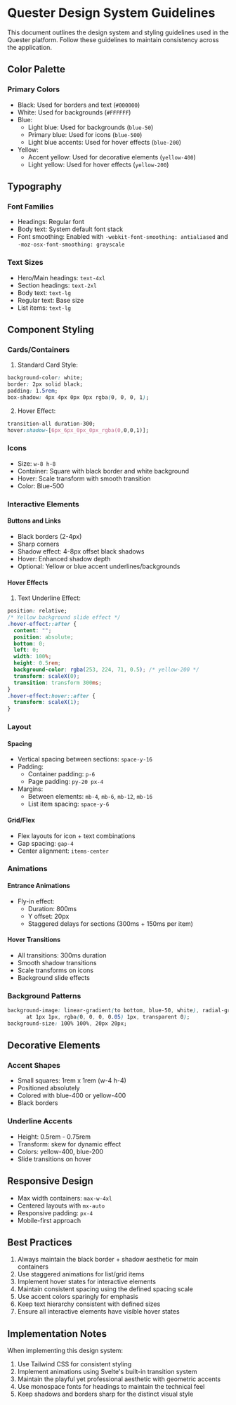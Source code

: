 # Quester Design System Guidelines

This document outlines the design system and styling guidelines used in the Quester platform. Follow these guidelines to maintain consistency across the application.

## Color Palette

### Primary Colors

- Black: Used for borders and text (`#000000`)
- White: Used for backgrounds (`#FFFFFF`)
- Blue:
  - Light blue: Used for backgrounds (`blue-50`)
  - Primary blue: Used for icons (`blue-500`)
  - Light blue accents: Used for hover effects (`blue-200`)
- Yellow:
  - Accent yellow: Used for decorative elements (`yellow-400`)
  - Light yellow: Used for hover effects (`yellow-200`)

## Typography

### Font Families

- Headings: Regular font
- Body text: System default font stack
- Font smoothing: Enabled with `-webkit-font-smoothing: antialiased` and `-moz-osx-font-smoothing: grayscale`

### Text Sizes

- Hero/Main headings: `text-4xl`
- Section headings: `text-2xl`
- Body text: `text-lg`
- Regular text: Base size
- List items: `text-lg`

## Component Styling

### Cards/Containers

1. Standard Card Style:

```css
background-color: white;
border: 2px solid black;
padding: 1.5rem;
box-shadow: 4px 4px 0px 0px rgba(0, 0, 0, 1);
```

2. Hover Effect:

```css
transition-all duration-300;
hover:shadow-[6px_6px_0px_0px_rgba(0,0,0,1)];
```

### Icons

- Size: `w-8 h-8`
- Container: Square with black border and white background
- Hover: Scale transform with smooth transition
- Color: Blue-500

### Interactive Elements

#### Buttons and Links

- Black borders (2-4px)
- Sharp corners
- Shadow effect: 4-8px offset black shadows
- Hover: Enhanced shadow depth
- Optional: Yellow or blue accent underlines/backgrounds

#### Hover Effects

1. Text Underline Effect:

```css
position: relative;
/* Yellow background slide effect */
.hover-effect::after {
  content: "";
  position: absolute;
  bottom: 0;
  left: 0;
  width: 100%;
  height: 0.5rem;
  background-color: rgba(253, 224, 71, 0.5); /* yellow-200 */
  transform: scaleX(0);
  transition: transform 300ms;
}
.hover-effect:hover::after {
  transform: scaleX(1);
}
```

### Layout

#### Spacing

- Vertical spacing between sections: `space-y-16`
- Padding:
  - Container padding: `p-6`
  - Page padding: `py-20 px-4`
- Margins:
  - Between elements: `mb-4`, `mb-6`, `mb-12`, `mb-16`
  - List item spacing: `space-y-6`

#### Grid/Flex

- Flex layouts for icon + text combinations
- Gap spacing: `gap-4`
- Center alignment: `items-center`

### Animations

#### Entrance Animations

- Fly-in effect:
  - Duration: 800ms
  - Y offset: 20px
  - Staggered delays for sections (300ms + 150ms per item)

#### Hover Transitions

- All transitions: 300ms duration
- Smooth shadow transitions
- Scale transforms on icons
- Background slide effects

### Background Patterns

```css
background-image: linear-gradient(to bottom, blue-50, white), radial-gradient(circle
      at 1px 1px, rgba(0, 0, 0, 0.05) 1px, transparent 0);
background-size: 100% 100%, 20px 20px;
```

## Decorative Elements

### Accent Shapes

- Small squares: 1rem x 1rem (w-4 h-4)
- Positioned absolutely
- Colored with blue-400 or yellow-400
- Black borders

### Underline Accents

- Height: 0.5rem - 0.75rem
- Transform: skew for dynamic effect
- Colors: yellow-400, blue-200
- Slide transitions on hover

## Responsive Design

- Max width containers: `max-w-4xl`
- Centered layouts with `mx-auto`
- Responsive padding: `px-4`
- Mobile-first approach

## Best Practices

1. Always maintain the black border + shadow aesthetic for main containers
2. Use staggered animations for list/grid items
3. Implement hover states for interactive elements
4. Maintain consistent spacing using the defined spacing scale
5. Use accent colors sparingly for emphasis
6. Keep text hierarchy consistent with defined sizes
7. Ensure all interactive elements have visible hover states

## Implementation Notes

When implementing this design system:

1. Use Tailwind CSS for consistent styling
2. Implement animations using Svelte's built-in transition system
3. Maintain the playful yet professional aesthetic with geometric accents
4. Use monospace fonts for headings to maintain the technical feel
5. Keep shadows and borders sharp for the distinct visual style
